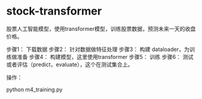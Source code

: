 # stock-transformer
股票人工智能模型，使用transformer模型，训练股票数据，预测未来一天的收盘价格。




步骤1： 下载数据
步骤2： 针对数据做特征处理
步骤3： 构建 dataloader，为训练做准备
步骤4： 构建模型，这里使用transformer
步骤5： 训练
步骤6： 测试或者评估（predict，evaluate），这个在测试集合上。



操作：

python m4_training.py


